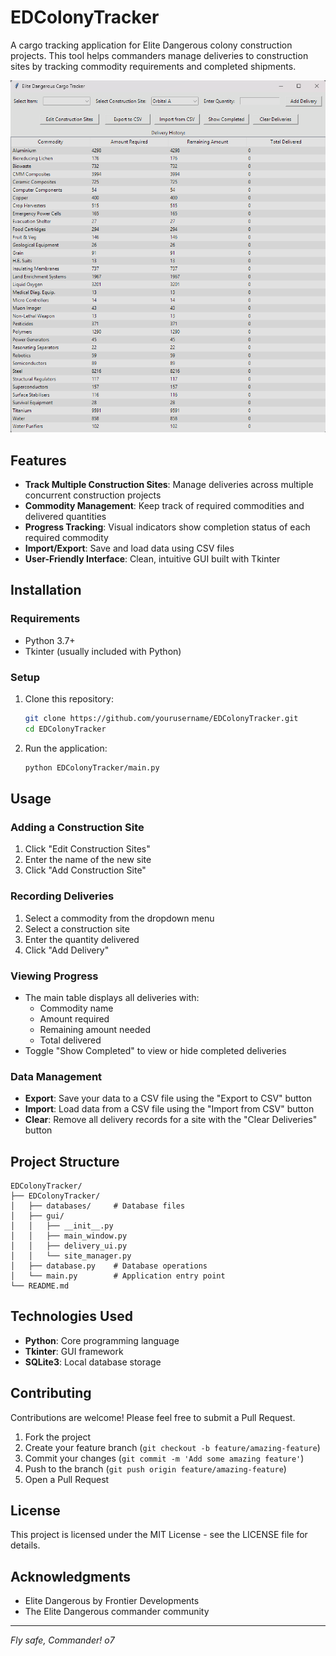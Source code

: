 # EDColonyTracker

A cargo tracking application for Elite Dangerous colony construction projects. This tool helps commanders manage deliveries to construction sites by tracking commodity requirements and completed shipments.

![Elite Dangerous Colony Tracker](/images/PreviewExample.png)

## Features

- **Track Multiple Construction Sites**: Manage deliveries across multiple concurrent construction projects
- **Commodity Management**: Keep track of required commodities and delivered quantities
- **Progress Tracking**: Visual indicators show completion status of each required commodity
- **Import/Export**: Save and load data using CSV files
- **User-Friendly Interface**: Clean, intuitive GUI built with Tkinter

## Installation

### Requirements
- Python 3.7+
- Tkinter (usually included with Python)

### Setup

1. Clone this repository:
   ```bash
   git clone https://github.com/yourusername/EDColonyTracker.git
   cd EDColonyTracker
   ```

2. Run the application:
   ```bash
   python EDColonyTracker/main.py
   ```

## Usage

### Adding a Construction Site

1. Click "Edit Construction Sites"
2. Enter the name of the new site
3. Click "Add Construction Site"

### Recording Deliveries

1. Select a commodity from the dropdown menu
2. Select a construction site
3. Enter the quantity delivered
4. Click "Add Delivery"

### Viewing Progress

- The main table displays all deliveries with:
  - Commodity name
  - Amount required
  - Remaining amount needed
  - Total delivered
- Toggle "Show Completed" to view or hide completed deliveries

### Data Management

- **Export**: Save your data to a CSV file using the "Export to CSV" button
- **Import**: Load data from a CSV file using the "Import from CSV" button
- **Clear**: Remove all delivery records for a site with the "Clear Deliveries" button

## Project Structure

```
EDColonyTracker/
├── EDColonyTracker/
│   ├── databases/     # Database files
│   ├── gui/
│   │   ├── __init__.py
│   │   ├── main_window.py
│   │   ├── delivery_ui.py
│   │   └── site_manager.py
│   ├── database.py    # Database operations
│   └── main.py        # Application entry point
└── README.md
```

## Technologies Used

- **Python**: Core programming language
- **Tkinter**: GUI framework
- **SQLite3**: Local database storage

## Contributing

Contributions are welcome! Please feel free to submit a Pull Request.

1. Fork the project
2. Create your feature branch (`git checkout -b feature/amazing-feature`)
3. Commit your changes (`git commit -m 'Add some amazing feature'`)
4. Push to the branch (`git push origin feature/amazing-feature`)
5. Open a Pull Request

## License

This project is licensed under the MIT License - see the LICENSE file for details.

## Acknowledgments

- Elite Dangerous by Frontier Developments
- The Elite Dangerous commander community

---

*Fly safe, Commander! o7*
